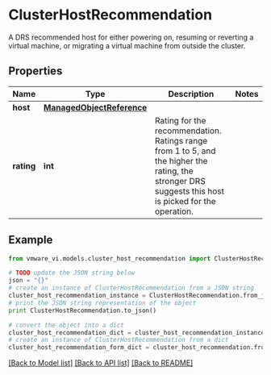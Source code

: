 # ClusterHostRecommendation

A DRS recommended host for either powering on, resuming or reverting a virtual machine, or migrating a virtual machine from outside the cluster. 

## Properties
Name | Type | Description | Notes
------------ | ------------- | ------------- | -------------
**host** | [**ManagedObjectReference**](ManagedObjectReference.md) |  | 
**rating** | **int** | Rating for the recommendation.  Ratings range from 1 to 5, and the higher the rating, the stronger DRS suggests this host is picked for the operation.  | 

## Example

```python
from vmware_vi.models.cluster_host_recommendation import ClusterHostRecommendation

# TODO update the JSON string below
json = "{}"
# create an instance of ClusterHostRecommendation from a JSON string
cluster_host_recommendation_instance = ClusterHostRecommendation.from_json(json)
# print the JSON string representation of the object
print ClusterHostRecommendation.to_json()

# convert the object into a dict
cluster_host_recommendation_dict = cluster_host_recommendation_instance.to_dict()
# create an instance of ClusterHostRecommendation from a dict
cluster_host_recommendation_form_dict = cluster_host_recommendation.from_dict(cluster_host_recommendation_dict)
```
[[Back to Model list]](../README.md#documentation-for-models) [[Back to API list]](../README.md#documentation-for-api-endpoints) [[Back to README]](../README.md)


